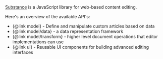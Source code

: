 [Substance](https://github.com/substance/substance) is a JavaScript library for web-based content editing. 

Here's an overview of the available API's:

* {@link model} - Define and manipulate custom articles based on data
* {@link model/data} -  a data representation framework
* {@link model/transform} - higher level document operations that editor implementations can use
* {@link ui} - Reusable UI components for building advanced editing interfaces
